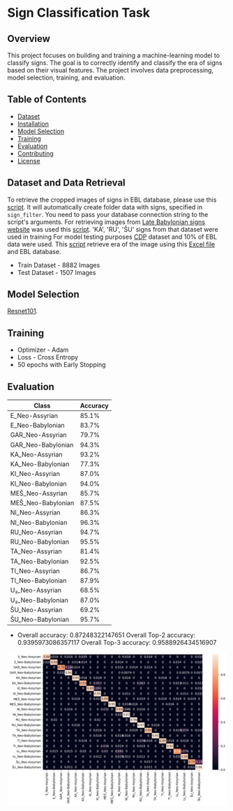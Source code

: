 # Sign Classification Task

## Overview

This project focuses on building and training a machine-learning model to classify signs. The goal is to correctly identify and classify the era of signs based on their visual features. The project involves data preprocessing, model selection, training, and evaluation.


## Table of Contents

- [Dataset](#dataset)
- [Installation](#installation)
- [Model Selection](#model-selection)
- [Training](#training)
- [Evaluation](#evaluation)
- [Contributing](#contributing)
- [License](#license)

## Dataset and Data Retrieval

To retrieve the cropped images of signs in EBL database, please use this [script](data_retrieval/get_signs.py). It will automatically create folder data with signs, specified in `sign_filter`. 
You need to pass your database connection string to the script's arguments.
For retrieving images from [Late Babylonian signs website](https://labasi.acdh.oeaw.ac.at/) was used  this [script](https://github.com/ElectronicBabylonianLiterature/signs-classification/blob/main/data_retrieval/labasi_data/crawl_labasi_page.py). 'KA', 'RU', 'ŠU' signs from that dataset were used in training
For model testing purposes [CDP](https://github.com/urschrei/CDP/tree/master/static/img/instance) dataset  and 10% of EBL data were used. This [script](https://github.com/ElectronicBabylonianLiterature/signs-classification/blob/main/data_retrieval/get_era.py) retrieve era of the image using this [Excel file](https://github.com/urschrei/CDP/blob/master/csvs/corrected_instance.xlsx) and EBL database.

* Train Dataset - 8882 Images
* Test Dataset - 1507 Images


## Model Selection

[Resnet101](https://pytorch.org/vision/main/models/generated/torchvision.models.resnet101.html).

## Training
* Optimizer - Adam
* Loss - Cross Entropy
* 50 epochs with Early Stopping

## Evaluation

| Class               | Accuracy   |
|---------------------|------------|
| E_Neo-Assyrian      | 85.1%      |
| E_Neo-Babylonian    | 83.7%      |
| GAR_Neo-Assyrian    | 79.7%      |
| GAR_Neo-Babylonian  | 94.3%      |
| KA_Neo-Assyrian     | 93.2%      |
| KA_Neo-Babylonian   | 77.3%      |
| KI_Neo-Assyrian     | 87.0%      |
| KI_Neo-Babylonian   | 94.0%      |
| MEŠ_Neo-Assyrian    | 85.7%      |
| MEŠ_Neo-Babylonian  | 87.5%      |
| NI_Neo-Assyrian     | 86.3%      |
| NI_Neo-Babylonian   | 96.3%      |
| RU_Neo-Assyrian     | 94.7%      |
| RU_Neo-Babylonian   | 95.5%      |
| TA_Neo-Assyrian     | 81.4%      |
| TA_Neo-Babylonian   | 92.5%      |
| TI_Neo-Assyrian     | 86.7%      |
| TI_Neo-Babylonian   | 87.9%      |
| U₂_Neo-Assyrian     | 68.5%      |
| U₂_Neo-Babylonian   | 87.0%      |
| ŠU_Neo-Assyrian     | 69.2%      |
| ŠU_Neo-Babylonian   | 95.7%      |

* Overall accuracy: 0.87248322147651
Overall Top-2 accuracy:  0.9395973086357117
Overall Top-3 accuracy:  0.9588926434516907




![Image Alt Text](imgs/heatmap.png)

